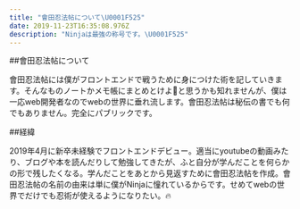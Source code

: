 ```yaml
---
title: "會田忍法帖について\U0001F525"
date: 2019-11-23T16:35:08.976Z
description: "Ninjaは最強の称号です。\U0001F525"
---
```

##會田忍法帖について

會田忍法帖には僕がフロントエンドで戦うために身につけた術を記していきます。そんなものノートかメモ帳にまとめとけよと思うかも知れませんが、僕は一応web開発者なのでwebの世界に垂れ流します。會田忍法帖は秘伝の書でも何でもありません。完全にパブリックです。

##経緯

2019年4月に新卒未経験でフロントエンドデビュー。適当にyoutubeの動画みたり、ブログや本を読んだりして勉強してきたが、ふと自分が学んだことを何らかの形で残したくなる。学んだことをあとから見返すために會田忍法帖を作成。會田忍法帖の名前の由来は単に僕がNinjaに憧れているからです。せめてwebの世界でだけでも忍術が使えるようになりたい。🔥
